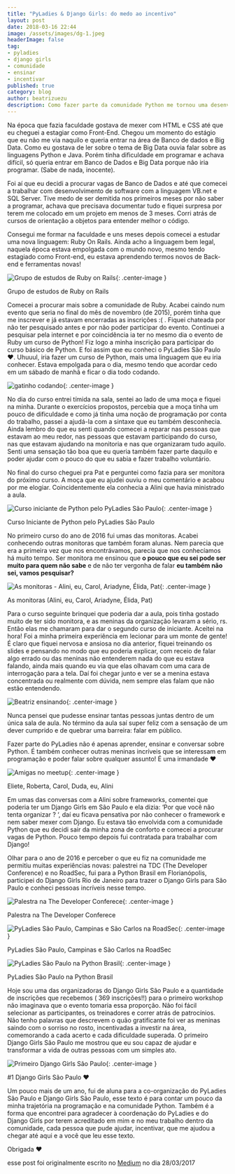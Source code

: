 ```yaml
---
title: "PyLadies & Django Girls: do medo ao incentivo"
layout: post
date: 2018-03-16 22:44
image: /assets/images/dg-1.jpeg
headerImage: false
tag:
- pyladies
- django girls
- comunidade
- ensinar
- incentivar
published: true
category: blog
author: beatrizuezu
description: Como fazer parte da comunidade Python me tornou uma desenvolvedora back-end
---
```


Na época que fazia faculdade gostava de mexer com HTML e CSS até que eu cheguei a estagiar como Front-End. Chegou um momento do estágio que eu não me via naquilo e queria entrar na área de Banco de dados e Big Data. Como eu gostava de ler sobre o tema de Big Data ouvia falar sobre as linguagens Python e Java. Porém tinha dificuldade em programar e achava difícil, só queria entrar em Banco de Dados e Big Data porque não iria programar. (Sabe de nada, inocente).

Foi aí que eu decidi a procurar vagas de Banco de Dados e até que comecei a trabalhar com desenvolvimento de software com a linguagem VB.net e SQL Server. Tive medo de ser demitida nos primeiros meses por não saber a programar, achava que precisava documentar tudo e fiquei surpresa por terem me colocado em um projeto em menos de 3 meses. Corri atrás de cursos de orientação a objetos para entender melhor o código.

Consegui me formar na faculdade e uns meses depois comecei a estudar uma nova linguagem: Ruby On Rails. Ainda acho a linguagem bem legal, naquela época estava empolgada com o mundo novo, mesmo tendo estagiado como Front-end, eu estava aprendendo termos novos de Back-end e ferramentas novas!

![Grupo de estudos de Ruby on Rails](/assets/images/grupo-estudo-ruby.png){: .center-image }
<figcaption class="caption">Grupo de estudos de Ruby on Rails</figcaption>

Comecei a procurar mais sobre a comunidade de Ruby. Acabei caindo num evento que seria no final do mês de novembro (de 2015), porém tinha que me inscrever e já estavam encerradas as inscrições :( . Fiquei chateada por não ter pesquisado antes e por não poder participar do evento. Continuei a pesquisar pela internet e por coincidência ia ter no mesmo dia o evento de Ruby um curso de Python! Fiz logo a minha inscrição para participar do curso básico de Python. E foi assim que eu conheci o PyLadies São Paulo ❤. Uhuuul, iria fazer um curso de Python, mais uma linguagem que eu iria conhecer. Estava empolgada para o dia, mesmo tendo que acordar cedo em um sábado de manhã e ficar o dia todo codando.

![gatinho codando](/assets/images/cat-typing.gif){: .center-image }

No dia do curso entrei tímida na sala, sentei ao lado de uma moça e fiquei na minha. Durante o exercícios propostos, percebia que a moça tinha um pouco de dificuldade e como já tinha uma noção de programação por conta do trabalho, passei a ajudá-la com a sintaxe que eu também desconhecia. Ainda lembro do que eu senti quando comecei a reparar nas pessoas que estavam ao meu redor, nas pessoas que estavam participando do curso, nas que estavam ajudando na monitoria e nas que organizaram tudo aquilo. Senti uma sensação tão boa que eu queria também fazer parte daquilo e poder ajudar com o pouco do que eu sabia e fazer trabalho voluntário.

No final do curso cheguei pra Pat e perguntei como fazia para ser monitora do próximo curso. A moça que eu ajudei ouviu o meu comentário e acabou por me elogiar. Coincidentemente ela conhecia a Alini que havia ministrado a aula.

![Curso iniciante de Python pelo PyLadies São Paulo](/assets/images/curso-iniciante-python.jpeg){: .center-image }
<figcaption class="caption">Curso Iniciante de Python pelo PyLadies São Paulo</figcaption>

No primeiro curso do ano de 2016 fui umas das monitoras. Acabei conhecendo outras monitoras que também foram alunas. Nem parecia que era a primeira vez que nos encontrávamos, parecia que nos conhecíamos há muito tempo. Ser monitora me ensinou que **o pouco que eu sei pode ser muito para quem não sabe** e de não ter vergonha de falar **eu também não sei, vamos pesquisar?**

![As monitoras - Alini, eu, Carol, Ariadyne, Élida, Pat](/assets/images/as-monitoras.jpeg){: .center-image }
<figcaption class="caption">As monitoras (Alini, eu, Carol, Ariadyne, Élida, Pat)</figcaption>

Para o curso seguinte brinquei que poderia dar a aula, pois tinha gostado muito de ter sido monitora, e as meninas da organização levaram a sério, rs. Então elas me chamaram para dar o segundo curso de iniciante. Aceitei na hora! Foi a minha primeira experiência em lecionar para um monte de gente! É claro que fiquei nervosa e ansiosa no dia anterior, fiquei treinando os slides e pensando no modo que eu poderia explicar, com receio de falar algo errado ou das meninas não entenderem nada do que eu estava falando, ainda mais quando eu via que elas olhavam com uma cara de interrogação para a tela. Daí foi chegar junto e ver se a menina estava concentrada ou realmente com dúvida, nem sempre elas falam que não estão entendendo.

![Beatriz ensinando](/assets/images/beatriz-ensinando.jpeg){: .center-image }

Nunca pensei que pudesse ensinar tantas pessoas juntas dentro de um única sala de aula. No término da aula saí super feliz com a sensação de um dever cumprido e de quebrar uma barreira: falar em público.

Fazer parte do PyLadies não é apenas aprender, ensinar e conversar sobre Python. É também conhecer outras meninas incríveis que se interessam em programação e poder falar sobre qualquer assunto! É uma irmandade ❤

![Amigas no meetup](/assets/images/amigas-meetup.jpeg){: .center-image }
<figcaption class="caption">Eliete, Roberta, Carol, Duda, eu, Alini</figcaption>

Em umas das conversas com a Alini sobre frameworks, comentei que poderia ter um Django Girls em São Paulo e ela dizia: ‘Por que você não tenta organizar ? ‘, daí eu ficava pensativa por não conhecer o framework e nem saber mexer com Django. Eu estava tão envolvida com a comunidade Python que eu decidi sair da minha zona de conforto e comecei a procurar vagas de Python. Pouco tempo depois fui contratada para trabalhar com Django!

Olhar para o ano de 2016 e perceber o que eu fiz na comunidade me permitiu muitas experiências novas: palestrei na TDC (The Developer Conference) e no RoadSec, fui para a Python Brasil em Florianópolis, participei do Django Girls Rio de Janeiro para trazer o Django Girls para São Paulo e conheci pessoas incríveis nesse tempo.

![Palestra na The Developer Conferece](/assets/images/palestra-tdc.jpeg){: .center-image }
<figcaption class="caption">Palestra na The Developer Conferece
</figcaption>

![PyLadies São Paulo, Campinas e São Carlos na RoadSec](/assets/images/pyladies-roadsec.jpeg){: .center-image }
<figcaption class="caption">PyLadies São Paulo, Campinas e São Carlos na RoadSec</figcaption>

![PyLadies São Paulo na Python Brasil](/assets/images/pyladies-sp-python-br.jpeg){: .center-image }
<figcaption class="caption">PyLadies São Paulo na Python Brasil</figcaption>


Hoje sou uma das organizadoras do Django Girls São Paulo e a quantidade de inscrições que recebemos ( 369 inscrições!!) para o primeiro workshop não imaginava que o evento tomaria essa proporção. Não foi fácil selecionar as participantes, os treinadores e correr atrás de patrocínios. Não tenho palavras que descrevem o quão gratificante foi ver as meninas saindo com o sorriso no rosto, incentivadas a investir na área, comemorando a cada acerto e cada dificuldade superada. O primeiro Django Girls São Paulo me mostrou que eu sou capaz de ajudar e transformar a vida de outras pessoas com um simples ato.

![Primeiro Django Girls São Paulo](/assets/images/dg-1.jpeg){: .center-image }
<figcaption class="caption">#1 Django Girls São Paulo ❤</figcaption>


Um pouco mais de um ano, fui de aluna para a co-organização do PyLadies São Paulo e Django Girls São Paulo, esse texto é para contar um pouco da minha trajetória na programação e na comunidade Python. Também é a forma que encontrei para agradecer à coordenação do PyLadies e do Django Girls por terem acreditado em mim e no meu trabalho dentro da comunidade, cada pessoa que pude ajudar, incentivar, que me ajudou a chegar até aqui e a você que leu esse texto.

Obrigada ❤


esse post foi originalmente escrito no [Medium](https://medium.com/@beatrizuezu/pyladies-django-girls-do-medo-ao-incentivo-e23c0f8bad38) no dia 28/03/2017
